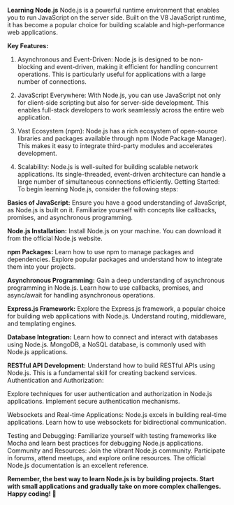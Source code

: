**Learning Node.js**
Node.js is a powerful runtime environment that enables you to run JavaScript on the server side. Built on the V8 JavaScript runtime, it has become a popular choice for building scalable and high-performance web applications.

**Key Features:**
1. Asynchronous and Event-Driven:
Node.js is designed to be non-blocking and event-driven, making it efficient for handling concurrent operations. This is particularly useful for applications with a large number of connections.

3. JavaScript Everywhere:
With Node.js, you can use JavaScript not only for client-side scripting but also for server-side development. This enables full-stack developers to work seamlessly across the entire web application.

3. Vast Ecosystem (npm):
Node.js has a rich ecosystem of open-source libraries and packages available through npm (Node Package Manager). This makes it easy to integrate third-party modules and accelerates development.

4. Scalability:
Node.js is well-suited for building scalable network applications. Its single-threaded, event-driven architecture can handle a large number of simultaneous connections efficiently.
Getting Started:
To begin learning Node.js, consider the following steps:

**Basics of JavaScript:**
Ensure you have a good understanding of JavaScript, as Node.js is built on it. Familiarize yourself with concepts like callbacks, promises, and asynchronous programming.

**Node.js Installation:**
Install Node.js on your machine. You can download it from the official Node.js website.

**npm Packages:**
Learn how to use npm to manage packages and dependencies. Explore popular packages and understand how to integrate them into your projects.

**Asynchronous Programming:**
Gain a deep understanding of asynchronous programming in Node.js. Learn how to use callbacks, promises, and async/await for handling asynchronous operations.

**Express.js Framework:**
Explore the Express.js framework, a popular choice for building web applications with Node.js. Understand routing, middleware, and templating engines.

**Database Integration:**
Learn how to connect and interact with databases using Node.js. MongoDB, a NoSQL database, is commonly used with Node.js applications.

**RESTful API Development:**
Understand how to build RESTful APIs using Node.js. This is a fundamental skill for creating backend services.
Authentication and Authorization:

Explore techniques for user authentication and authorization in Node.js applications. Implement secure authentication mechanisms.

Websockets and Real-time Applications:
Node.js excels in building real-time applications. Learn how to use websockets for bidirectional communication.

Testing and Debugging:
Familiarize yourself with testing frameworks like Mocha and learn best practices for debugging Node.js applications.
Community and Resources:
Join the vibrant Node.js community. Participate in forums, attend meetups, and explore online resources. The official Node.js documentation is an excellent reference.

**Remember, the best way to learn Node.js is by building projects. Start with small applications and gradually take on more complex challenges. Happy coding! 🚀**
